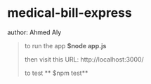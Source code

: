 # medical-bill-express
author: Ahmed Aly

> to run the app  **$node app.js**
> 
> then visit this URL: http://localhost:3000/
> 
> to test ** $npm test**
